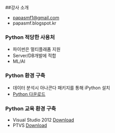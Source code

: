 ##강사 소개
- papasmf1@gmail.com
- papasmf.blogspot.kr

### Python 적당한 사용처
- 파이썬은 멀티플래폼 지원
- Server/DB개발에 적합
- ML/AI

### Python 환경 구축
- 데이터 분석시 아나콘다 패키지를 통해 iPython 설치
- [Python 다운로드](https://www.python.org/downloads/)

### Python 교육 환경 구축
- Visual Studio 2012 [Download](https://www.microsoft.com/en-us/download/details.aspx?id=34673)
- PTVS [Download](https://pytools.codeplex.com/releases/view/611073)